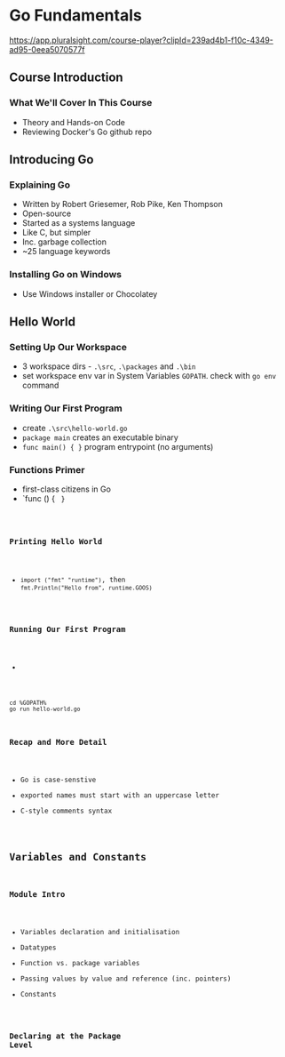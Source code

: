 # Go Fundamentals
https://app.pluralsight.com/course-player?clipId=239ad4b1-f10c-4349-ad95-0eea5070577f

## Course Introduction
### What We'll Cover In This Course
- Theory and Hands-on Code
- Reviewing Docker's Go github repo

## Introducing Go
### Explaining Go
- Written by Robert Griesemer, Rob Pike, Ken Thompson
- Open-source
- Started as a systems language
- Like C, but simpler
- Inc. garbage collection
- ~25 language keywords

### Installing Go on Windows
- Use Windows installer or Chocolatey

## Hello World
### Setting Up Our Workspace
- 3 workspace dirs - `.\src`, `.\packages` and `.\bin`
- set workspace env var in System Variables `GOPATH`.  check with `go env` command

### Writing Our First Program
- create `.\src\hello-world.go`
- `package main` creates an executable binary
- `func main() { }` program entrypoint (no arguments)

### Functions Primer
- first-class citizens in Go
- `func <name>(<args>) { <code> }

### Printing Hello World
- `import ("fmt" "runtime")`, then `fmt.Println("Hello from", runtime.GOOS)`

### Running Our First Program
-
```
cd %GOPATH%
go run hello-world.go
```

### Recap and More Detail
- Go is case-senstive
- exported names must start with an uppercase letter
- C-style comments syntax

## Variables and Constants
### Module Intro
- Variables declaration and initialisation
- Datatypes
- Function vs. package variables
- Passing values by value and reference (inc. pointers)
- Constants

### Declaring at the Package Level



